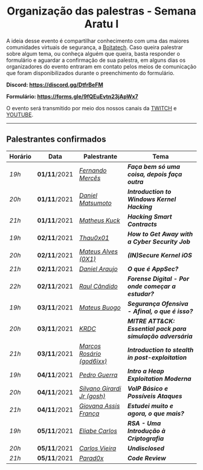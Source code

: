 <h1 align="center"> Organização das palestras - Semana Aratu I </h1>

A ideia desse evento é compartilhar conhecimento com uma das maiores comunidades virtuais de segurança, a [Boitatech](https://www.boitatech.com.br/). Caso queira palestrar sobre algum tema, ou conheça alguém que queira, basta responder o formulário e aguardar a confirmação de sua palestra, em alguns dias os organizadores do evento entraram em contato pelos meios de comunicação que foram disponibilizados durante o preenchimento do formulário.

**Discord: https://discord.gg/DtfrBeFM**

**Formulário: https://forms.gle/9fQEuEvtn23jApWx7**

O evento será transmitido por meio dos nossos canais da [TWITCH](https://www.twitch.tv/boitatech) e  [YOUTUBE](https://www.youtube.com/channel/UC7HAEoQjhtcCFWjgcivluyA).

---

## Palestrantes confirmados

| Horário | Data | Palestrante | Tema |
|---------------|------|-------------|------|
| *19h* | **01/11**/2021 | *[Fernando Mercês](https://www.linkedin.com/in/fernandomerces/)* | ***Faça bem só uma coisa, depois faça outra***
| *20h* | **01/11**/2021 | *[Daniel Matsumoto](https://www.linkedin.com/in/celesi/)* | ***Introduction to Windows Kernel Hacking***
| *21h* | **01/11**/2021 | *[Matheus Kuck](https://www.linkedin.com/in/matheus-kuck-00b19618b/)* | ***Hacking Smart Contracts***
| *19h* | **02/11**/2021 | *[Thau0x01](https://www.linkedin.com/in/thau0x01)* | ***How to Get Away with a Cyber Security Job***
| *20h* | **02/11**/2021 | *[Mateus Alves (0X1)](https://www.linkedin.com/in/mateuslino/)* | ***(IN)Secure Kernel iOS***
| *21h* | **02/11**/2021 | *[Daniel Araujo](https://www.linkedin.com/in/dandga/)* | ***O que é AppSec?***
| *22h* | **02/11**/2021 | *[Raul Cândido](https://www.linkedin.com/in/raulcandido/)* | ***Forense Digital - Por onde começar a estudar?***
| *19h* | **03/11**/2021 | *[Mateus Buogo](https://www.linkedin.com/in/mateus-buogo-b0084917/)* | ***Segurança Ofensiva - Afinal, o que é isso?***
| *20h* | **03/11**/2021 | *[KRDC](https://www.linkedin.com/in/kaardeco/)* | ***MITRE ATT&CK: Essential pack para simulação adversária***
| *21h* | **03/11**/2021 | *[Marcos Rosário (god6ixx)](https://www.linkedin.com/in/marcos-6ix/)* | ***Introduction to stealth in post-exploitation***
| *19h* | **04/11**/2021 | *[Pedro Guerra](https://www.linkedin.com/in/x0xten/)* | ***Intro a Heap Exploitation Moderna***
| *20h* | **04/11**/2021 | *[Silvano Girardi Jr (gosh)](https://www.linkedin.com/in/silvanojr/)* | ***VoIP Básico e Possíveis Ataques***
| *21h* | **04/11**/2021 | *[Giovana Assis França](https://www.linkedin.com/in/giovanaassis/)* | ***Estudei muito e agora, o que mais?***
| *19h* | **05/11**/2021 | *[Eliabe Carlos](https://www.linkedin.com/in/eliabecarlos/)* | ***RSA - Uma Introdução à Criptografia***
| *20h* | **05/11**/2021 | *[Carlos Vieira](https://www.linkedin.com/in/carlosevieira/)* | ***Undisclosed***
| *21h* | **05/11**/2021 | *[Parad0x](https://www.linkedin.com/in/allan-trindad-7296091bb/)* | ***Code Review***
 
